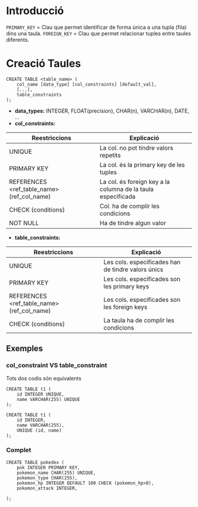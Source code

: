 # Introducció
``PRIMARY_KEY`` = Clau que permet identificar de forma única a una tupla (fila) dins una taula.
``FOREIGN_KEY`` = Clau que permet relacionar tuples entre taules diferents.

# Creació Taules
```PostgreSQL
CREATE TABLE <table_name> (
	col_name [data_type] [col_constraints] [default_val],
	[...],
	table_constraints
);
```
- **data_types:** INTEGER, FLOAT(precision), CHAR(n), VARCHAR(n), DATE, ...
- **col_constraints:** 

| Reestriccions                              | Explicació                                                   |
| ------------------------------------------ | ------------------------------------------------------------ |
| UNIQUE                                     | La col. no pot tindre valors repetits                        |
| PRIMARY KEY                                | La col. és la primary key de les tuples                      |
| REFERENCES <ref_table_name> (ref_col_name) | La col. és foreign key a la columna de la taula especificada |
| CHECK (conditions)                         | Col. ha de complir les condicions                            |
| NOT NULL                                   | Ha de tindre algun valor                                     |
- **table_constraints:**

| Reestriccions                              | Explicació                                         |
| ------------------------------------------ | -------------------------------------------------- |
| UNIQUE                                     | Les cols. especificades han de tindre valors únics |
| PRIMARY KEY                                | Les cols. especificades son les primary keys       |
| REFERENCES <ref_table_name> (ref_col_name) | Les cols. especificades son les foreign keys       |
| CHECK (conditions)                         | La taula ha de complir les condicions              |

## Exemples
### col_constraint VS table_constraint
Tots dos codis són equivalents
```PostgreSQL
CREATE TABLE t1 (
	id INTEGER UNIQUE,
	name VARCHAR(255) UNIQUE
);
```

```PostgreSQL
CREATE TABLE t1 (
	id INTEGER,
	name VARCHAR(255),
	UNIQUE (id, name)
);
```

### Complet
```PostgreSQL
CREATE TABLE pokedex (
	pok INTEGER PRIMARY KEY,
	pokemon_name CHAR(255) UNIQUE,
	pokemon_type CHAR(255),
	pokemon_hp INTEGER DEFAULT 100 CHECK (pokemon_hp>0),
	pokemon_attack INTEGER,
	
);
```